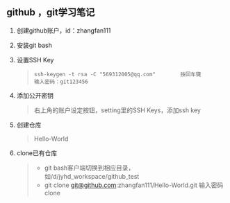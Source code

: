 ## github ，git学习笔记

1. 创建github账户，id：zhangfan111

2. 安装git bash

3. 设置SSH Key

   > ```shell
   > ssh-keygen -t rsa -C "569312005@qq.com"		按回车键
   > 输入密码：git123456
   > 
   > ```

4. 添加公开密钥

   > 右上角的账户设定按钮，setting里的SSH Keys，添加ssh key

5. 创建仓库

   > Hello-World

6. clone已有仓库

   > - git bash客户端切换到相应目录，如/d/jyhd_workspace/github_test
   > - git clone git@github.com:zhangfan111/Hello-World.git 输入密码clone